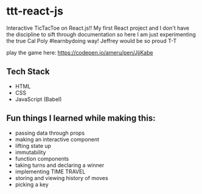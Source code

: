# ttt-react-js
Interactive TicTacToe on React.js!! My first React project and I don't have the discipline to sift through documentation so here I am just experimenting the true Cal Poly #learnbydoing way! Jeffrey would be so proud T-T

play the game here: https://codepen.io/ameru/pen/JjjKabe

## Tech Stack
- HTML
- CSS
- JavaScript (Babel)


## Fun things I learned while making this:
- passing data through props
- making an interactive component
- lifting state up
- immutability
- function components
- taking turns and declaring a winner
- implementing TIME TRAVEL
- storing and viewing history of moves
- picking a key